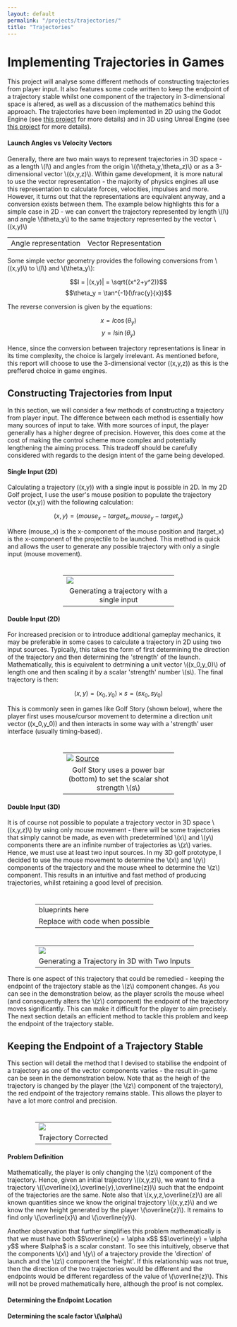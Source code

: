 ```yaml
---
layout: default
permalink: "/projects/trajectories/"
title: "Trajectories"
---
```


<script src="https://polyfill.io/v3/polyfill.min.js?features=es6"></script>
<script type="text/javascript" id="MathJax-script" async
  src="https://cdn.jsdelivr.net/npm/mathjax@3/es5/tex-chtml.js">
</script>

<h1> Implementing Trajectories in Games </h1>

This project will analyse some different methods of constructing trajectories from player input. It also features some code written to keep the endpoint of a trajectory stable whilst one component of the trajectory in 3-dimensional space is altered, as well as a discussion of the mathematics behind this approach. The trajectories have been implemented in 2D using the Godot Engine (see <a href="">this project</a> for more details) and in 3D using Unreal Engine (see <a href="">this project</a> for more details).

<h4> Launch Angles vs Velocity Vectors </h4>

<p>Generally, there are two main ways to represent trajectories in 3D space - as a length \(l\) and angles from the origin \((\theta_y,\theta_z)\) or as a 3-dimensional vector \((x,y,z)\). Within game development, it is more natural to use the vector representation - the majority of physics engines all use this representation to calculate forces, velocities, impulses and more. However, it turns out that the representations are equivalent anyway, and a conversion exists between them. The example below highlights this for a simple case in 2D - we can convert the trajectory represented by length \(l\) and angle \(\theta_y\) to the same trajectory represented by the vector \((x,y)\) </p>

<table>
  <tr> 
    <td> Angle representation </td> 
    <td> Vector Representation </td> 
  </tr>  
</table>

<p>
Some simple vector geometry provides the following conversions from \((x,y)\) to \(l\) and \(\theta_y\):

$$l = |(x,y)| = \sqrt{(x^2+y^2)}$$
$$\theta_y = \tan^{-1}(\frac{y}{x})$$

The reverse conversion is given by the equations:

$$x = l\cos(\theta_y)$$
$$y = l\sin(\theta_y)$$

Hence, since the conversion between trajectory representations is linear in its time complexity, the choice is largely irrelevant. As mentioned before, this report will choose to use the 3-dimensional vector \((x,y,z)\) as this is the preffered choice in game engines.
</p>

<h2> Constructing Trajectories from Input </h2>

In this section, we will consider a few methods of constructing a trajectory from player input. The difference between each method is essentially how many sources of input to take. With more sources of input, the player generally has a higher degree of precision. However, this does come at the cost of making the control scheme more complex and potentially lengthening the aiming process. This tradeoff should be carefully considered with regards to the design intent of the game being developed.

<h4> Single Input (2D) </h4>

Calculating a trajectory \((x,y)\) with a single input is possible in 2D. In my 2D Golf project, I use the user's mouse position to populate the trajectory vector \((x,y)\) with the following calculation:

$$(x,y) = (mouse_x - target_x, mouse_y - target_y)$$

Where \(mouse_x\) is the x-component of the mouse position and \(target_x\) is the x-component of the projectile to be launched. This method is quick and allows the user to generate any possible trajectory with only a single input (mouse movement).

<table style="margin-left:auto;margin-right:auto;margin-top:40px;width:50%;">
  <tr> <td> <img src="https://azhb.github.io/Trajectory2DOne.gif"> </td> </tr>
  <tr> <td style="text-align:center"> Generating a trajectory with a single input </td> </tr>
</table>

<h4> Double Input (2D) </h4>

<p>
For increased precision or to introduce additional gameplay mechanics, it may be preferable in some cases to calculate a trajectory in 2D using two input sources. Typically, this takes the form of first determining the direction of the trajectory and then determining the 'strength' of the launch. Mathematically, this is equivalent to detrmining a unit vector \((x_0,y_0)\) of length one and then scaling it by a scalar 'strength' number \(s\). The final trajectory is then:

$$(x,y) = (x_0,y_0) \times s = (sx_0,sy_0)$$

This is commonly seen in games like Golf Story (shown below), where the player first uses mouse/cursor movement to determine a direction unit vector \((x_0,y_0)\) and then interacts in some way with a 'strength' user interface (usually timing-based).
</p>

<table style="margin-left:auto;margin-right:auto;margin-top:40px;width:50%;">
  <tr> <td> <img src="https://azhb.github.io/GolfStory.png"> <a href="https://sidebargames.com/golfstory/"> Source </a> </td> </tr>
  <tr> <td style="text-align:center"> Golf Story uses a power bar (bottom) to set the scalar shot strength \(s\) </td> </tr>
</table>

<h4> Double Input (3D) </h4>

<p>
It is of course not possible to populate a trajectory vector in 3D space \((x,y,z)\) by using only mouse movement - there will be some trajectories that simply cannot be made, as even with predetermined \(x\) and \(y\) components there are an infinite number of trajectories as \(z\) varies. Hence, we must use at least two input sources. In my 3D golf prototype, I decided to use the mouse movement to determine the \(x\) and \(y\) components of the trajectory and the mouse wheel to determine the \(z\) component. This results in an intuitive and fast method of producing trajectories, whilst retaining a good level of precision.
</p>

<table style="margin-left:auto;margin-right:auto;margin-top:40px;width:75%">
  <tr> <td> blueprints here </td> </tr>
  <tr> <td style="text-align:center"> Replace with code when possible </td> </tr>
</table>

<table style="margin-left:auto;margin-right:auto;margin-top:40px;width:75%">
  <tr> <td> <img src="https://azhb.github.io/Trajectory3DNaive.gif"> </td> </tr>
  <tr> <td style="text-align:center"> Generating a Trajectory in 3D with Two Inputs </td> </tr>
</table>

<p>
There is one aspect of this trajectory that could be remedied - keeping the endpoint of the trajectory stable as the \(z\) component changes. As you can see in the demonstration below, as the player scrolls the mouse wheel (and consequently alters the \(z\) component) the endpoint of the trajectory moves significantly. This can make it difficult for the player to aim precisely. The next section details an efficient method to tackle this problem and keep the endpoint of the trajectory stable.
</P>

<h2> Keeping the Endpoint of a Trajectory Stable </h2>

<p>
This section will detail the method that I devised to stabilise the endpoint of a trajectory as one of the vector components varies - the result in-game can be seen in the demonstration below. Note that as the heigh of the trajectory is changed by the player (the \(z\) component of the trajectory), the red endpoint of the trajectory remains stable. This allows the player to have a lot more control and precision.
</p>

<table style="margin-left:auto;margin-right:auto;margin-top:40px;width:75%">
  <tr> <td> <img src="https://azhb.github.io/Trajectory3DCorrected.gif"> </td> </tr>
  <tr> <td style="text-align:center"> Trajectory Corrected </td> </tr>
</table>

<h4> Problem Definition </h4>

<p>
Mathematically, the player is only changing the \(z\) component of the trajectory. Hence, given an initial trajectory \((x,y,z)\), we want to find a trajectory \((\overline{x},\overline{y},\overline{z})\) such that the endpoint of the trajectories are the same. Note also that \(x,y,z,\overline{z}\) are all known quantities since we know the original trajectory \((x,y,z)\) and we know the new height generated by the player \(\overline{z}\). It remains to find only \(\overline{x}\) and \(\overline{y}\).
  </p>
  
<p>
Another observation that further simplifies this problem mathematically is that we must have both
  $$\overline{x} = \alpha x$$
  $$\overline{y} = \alpha y$$
where $\alpha$ is a scalar constant. To see this intuitively, observe that the components \(x\) and \(y\) of a trajectory provide the 'direction' of launch and the \(z\) component the 'height'. If this relationship was not true, then the direction of the two trajectories would be different and the endpoints would be different regardless of the value of \(\overline{z}\). This will not be proved mathematically here, although the proof is not complex. 
</p>

<h4> Determining the Endpoint Location </h4>

<h4> Determining the scale factor \(\alpha\) </h4>

